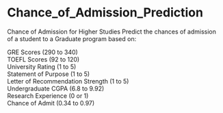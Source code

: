 # Chance_of_Admission_Prediction
Chance of Admission for Higher Studies
Predict the chances of admission of a student to a Graduate program based on:

GRE Scores (290 to 340)   
TOEFL Scores (92 to 120)   
University Rating (1 to 5)   
Statement of Purpose (1 to 5)   
Letter of Recommendation Strength (1 to 5)   
Undergraduate CGPA (6.8 to 9.92)   
Research Experience (0 or 1)   
Chance of Admit (0.34 to 0.97)   
